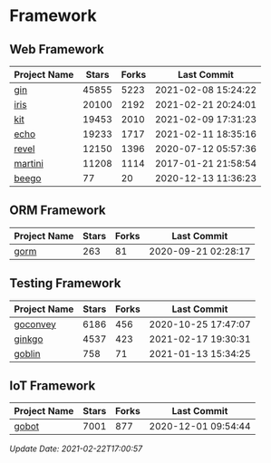 # Framework

## Web Framework
| Project Name | Stars | Forks | Last Commit |
| ------------ | ----- | ----- | ----------- |
| [gin](https://github.com/gin-gonic/gin) | 45855 | 5223 | 2021-02-08 15:24:22 |
| [iris](https://github.com/kataras/iris) | 20100 | 2192 | 2021-02-21 20:24:01 |
| [kit](https://github.com/go-kit/kit) | 19453 | 2010 | 2021-02-09 17:31:23 |
| [echo](https://github.com/labstack/echo) | 19233 | 1717 | 2021-02-11 18:35:16 |
| [revel](https://github.com/revel/revel) | 12150 | 1396 | 2020-07-12 05:57:36 |
| [martini](https://github.com/go-martini/martini) | 11208 | 1114 | 2017-01-21 21:58:54 |
| [beego](https://github.com/astaxie/beego) | 77 | 20 | 2020-12-13 11:36:23 |

## ORM Framework
| Project Name | Stars | Forks | Last Commit |
| ------------ | ----- | ----- | ----------- |
| [gorm](https://github.com/jinzhu/gorm) | 263 | 81 | 2020-09-21 02:28:17 |

## Testing Framework
| Project Name | Stars | Forks | Last Commit |
| ------------ | ----- | ----- | ----------- |
| [goconvey](https://github.com/smartystreets/goconvey) | 6186 | 456 | 2020-10-25 17:47:07 |
| [ginkgo](https://github.com/onsi/ginkgo) | 4537 | 423 | 2021-02-17 19:30:31 |
| [goblin](https://github.com/franela/goblin) | 758 | 71 | 2021-01-13 15:34:25 |

## IoT Framework
| Project Name | Stars | Forks | Last Commit |
| ------------ | ----- | ----- | ----------- |
| [gobot](https://github.com/hybridgroup/gobot) | 7001 | 877 | 2020-12-01 09:54:44 |

*Update Date: 2021-02-22T17:00:57*